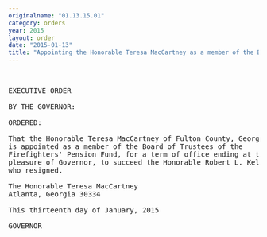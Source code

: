 ```yaml
---
originalname: "01.13.15.01"
category: orders
year: 2015
layout: order
date: "2015-01-13"
title: "Appointing the Honorable Teresa MacCartney as a member of the Board of Trustees of the Firefighters’ Pension Fund"
---
```

<pre>
 

EXECUTIVE ORDER

BY THE GOVERNOR:

ORDERED:

That the Honorable Teresa MacCartney of Fulton County, Georgia,
is appointed as a member of the Board of Trustees of the
Firefighters' Pension Fund, for a term of office ending at the
pleasure of Governor, to succeed the Honorable Robert L. Kelley,
who resigned.

The Honorable Teresa MacCartney
Atlanta, Georgia 30334

This thirteenth day of January, 2015

GOVERNOR

</pre>

